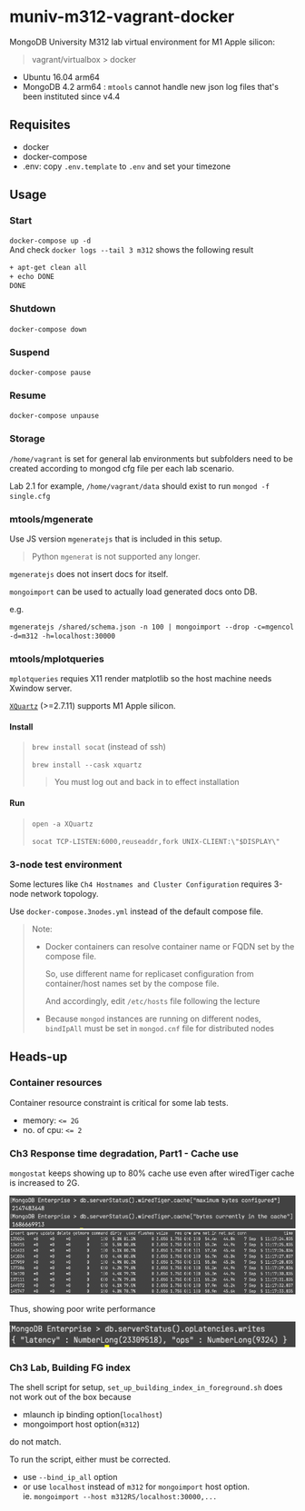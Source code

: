 # muniv-m312-vagrant-docker

MongoDB University M312 lab virtual environment for M1 Apple silicon:

> vagrant/virtualbox > docker

- Ubuntu 16.04 arm64
- MongoDB 4.2 arm64 : `mtools` cannot handle new json log files that's been instituted since v4.4

## Requisites

- docker
- docker-compose
- .env: copy `.env.template` to `.env` and set your timezone

## Usage

### Start

`docker-compose up -d`<br>
And check `docker logs --tail 3 m312` shows the following result

```
+ apt-get clean all
+ echo DONE
DONE
```

### Shutdown

`docker-compose down`

### Suspend

`docker-compose pause`

### Resume

`docker-compose unpause`

### Storage

`/home/vagrant` is set for general lab environments but subfolders need to be created according to mongod cfg file per each lab scenario.

Lab 2.1 for example, `/home/vagrant/data` should exist to run `mongod -f single.cfg`

### mtools/mgenerate

Use JS version `mgeneratejs` that is included in this setup.

> Python `mgenerat` is not supported any longer.

`mgeneratejs` does not insert docs for itself.

`mongoimport` can be used to actually load generated docs onto DB.

e.g.

```
mgeneratejs /shared/schema.json -n 100 | mongoimport --drop -c=mgencol -d=m312 -h=localhost:30000
```

### mtools/mplotqueries

`mplotqueries` requies X11 render matplotlib so the host machine needs Xwindow server.

[`XQuartz`](https://www.xquartz.org) (>=2.7.11) supports M1 Apple silicon.

#### Install

> `brew install socat` (instead of ssh)
>
> `brew install --cask xquartz`
>
> > You must log out and back in to effect installation

#### Run

> `open -a XQuartz`
>
> `socat TCP-LISTEN:6000,reuseaddr,fork UNIX-CLIENT:\"$DISPLAY\"`

### 3-node test environment

Some lectures like `Ch4 Hostnames and Cluster Configuration` requires 3-node network topology.

Use `docker-compose.3nodes.yml` instead of the default compose file.

> Note:
>
> - Docker containers can resolve container name or FQDN set by the compose file.
>
>   So, use different name for replicaset configuration from container/host names set by the compose file.
>
>   And accordingly, edit `/etc/hosts` file following the lecture
>
> - Because `mongod` instances are running on different nodes, `bindIpAll` must be set in `mongod.cnf` file for distributed nodes

## Heads-up

### Container resources

Container resource constraint is critical for some lab tests.

- memory: `<= 2G`
- no. of cpu: `<= 2`

### Ch3 Response time degradation, Part1 - Cache use

`mongostat` keeps showing up to 80% cache use even after wiredTiger cache is increased to 2G.

![serverStatus](img/ch3_cache_serverStatus.png "serverStatus - wiredTigerCache")
![mongostat](img/ch3_cache_mongostat.png "mongostat - wiredTigerCache")

Thus, showing poor write performance

![writeLatency](img/ch3_cache_wlatency.png "serverStatus - write latency")

### Ch3 Lab, Building FG index

The shell script for setup, `set_up_building_index_in_foreground.sh` does not work out of the box because

- mlaunch ip binding option(`localhost`)
- mongoimport host option(`m312`)

do not match.

To run the script, either must be corrected.

- use `--bind_ip_all` option
- or use `localhost` instead of `m312` for `mongoimport` host option.<br>
  ie. `mongoimport --host m312RS/localhost:30000,...`

